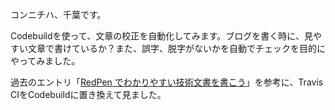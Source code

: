 コンニチハ、千葉です。

Codebuildを使って、文章の校正を自動化してみます。ブログを書く時に、見やすい文章で書けているか？また、誤字、脱字がないかを自動でチェックを目的にやってみました。

過去のエントリ「[RedPen でわかりやすい技術文書を書こう](http://dev.classmethod.jp/tool/redpen-getting-started/)」を参考に、Travis CIをCodebuildに置き換えて見ました。
